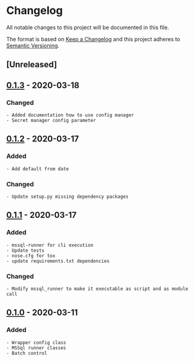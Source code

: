 # Changelog
All notable changes to this project will be documented in this file.

The format is based on [Keep a Changelog](http://keepachangelog.com/en/1.0.0/)
and this project adheres to [Semantic Versioning](http://semver.org/spec/v2.0.0.html).

## [Unreleased]


## [0.1.3] - 2020-03-18
### Changed
    - Added documentation how to use config manager
    - Secret manager config parameter

## [0.1.2] - 2020-03-17
### Added
    - Add default from date
### Changed
    - Update setup.py missing dependency packages

## [0.1.1] - 2020-03-17
### Added
    - mssql-runner for cli execution
    - Update tests
    - nose.cfg for tox
    - update requirements.txt dependencies

### Changed
    - Modify mssql_runner to make it executable as script and as module call

## [0.1.0] - 2020-03-11
### Added
    - Wrapper config class
    - MSSql runner classes
    - Batch control

[0.1.3]: https://github.com/equinoxfitness/mssql-runner/compare/v0.1.2...v0.1.3
[0.1.2]: https://github.com/equinoxfitness/mssql-runner/compare/v0.1.1...v0.1.2
[0.1.1]: https://github.com/equinoxfitness/mssql-runner/compare/v0.1.0...v0.1.1
[0.1.0]: https://github.com/equinoxfitness/mssql-runner/releases/tag/v0.1.0
